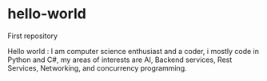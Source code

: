 # hello-world
First repository

Hello world :
I am computer science enthusiast and a coder,
i mostly code in Python and C#,
my areas of interests are AI, Backend services, Rest Services, Networking, and concurrency programming.
